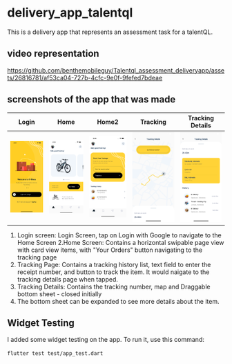 # delivery_app_talentql

  This is a delivery app that represents an assessment task for a talentQL.

## video representation

https://github.com/benthemobileguy/Talentql_assessment_deliveryapp/assets/26816781/af53ca04-727b-4cfc-9e0f-9fefed7bdeae


## screenshots of the app that was made

|Login|Home|Home2| Tracking                      |Tracking Details|
|---|---|---|-----------------------------------|---|
|![login](screenshots/login.png)|![home](screenshots/home.png)|![home2](screenshots/home2.png)| ![tracking](screenshots/tracking.png) |![tracking_details](screenshots/tracking_details.png)|


1. Login screen: Login Screen, tap on Login with Google to navigate to the Home Screen
2.Home Screen: Contains a horizontal swipable page view with card view items, with "Your Orders" button navigating to the tracking page
3. Tracking Page: Contains a tracking history list, text field to enter the receipt number, and button to track the item. It would naigate to the tracking details page when tapped.
4. Tracking Details: Contains the tracking number, map and Draggable bottom sheet - closed initially
5. The bottom sheet can be expanded to see more details about the item.

## Widget Testing

I added some widget testing on the app. To run it, use this command:


`flutter test test/app_test.dart`


